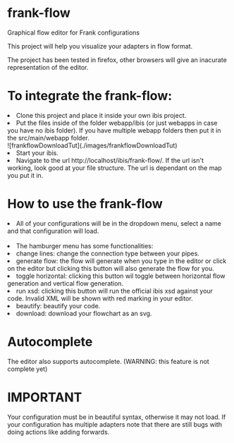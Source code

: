 # frank-flow
Graphical flow editor for Frank configurations

This project will help you visualize your adapters in flow format.

The project has been tested in firefox, other browsers will give an inacurate representation of the editor.

# To integrate the frank-flow: 
  <li>
  Clone this project and place it inside your own ibis project.
  </li>
  <li>
  Put the files inside of the folder webapp/ibis (or just webapps in case you have no ibis folder).
  If you have multiple webapp folders then put it in the src/main/webapp folder.
  </li>
  ![frankflowDownloadTut](./images/frankflowDownloadTut)
  <li>
  Start your ibis.
  </li>
  <li>
  Navigate to the url http://localhost/ibis/frank-flow/.
  If the url isn't working, look good at your file structure. The url is dependant on the map you put it in.
  </li>

# How to use the frank-flow
  
  <li>
  All of your configurations will be in the dropdown menu, select a name and that configuration will load.
  </li>
  <br>
  <li>
  The hamburger menu has some functionalities:
  </li>
  <li>
  change lines: change the connection type between your pipes.
  </li>
  <li>
  generate flow: the flow will generate when you type in the editor or click on the editor but clicking this button will also generate the flow for you.
  </li>
  <li>
  toggle horizontal: clicking this button wil toggle between horizontal flow generation and vertical flow generation.
  </li>
  <li>
  run xsd: clicking this button will run the official ibis xsd against your code. Invalid XML will be shown with red marking in your editor.
  </li>
  <li>
  beautify: beautify your code.
  </li>
  <li>
  download: download your flowchart as an svg.
  </li>
  
  # Autocomplete
  The editor also supports autocomplete. (WARNING: this feature is not complete yet)
  
  # IMPORTANT
  Your configuration must be in beautiful syntax, otherwise it may not load. 
  If your configuration has multiple adapters note that there are still bugs with doing actions like adding forwards.
